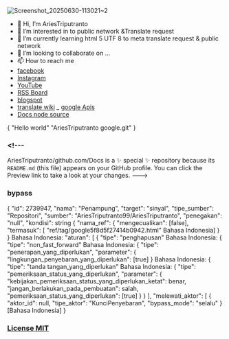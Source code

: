 ![Screenshot_20250630-113021~2](https://github.com/user-attachments/assets/b3f9e89d-15a3-4a4e-afcc-b546e2ddb0af)
- 👋 Hi, I’m AriesTriputranto
- 👀 I’m interested in to public network &Translate request
- 🌱 I’m currently learning html 5 UTF 8 to meta translate request & public network
- 💞️ I’m looking to collaborate on ...
- 📫 How to reach me
- [facebook](https://www.facebook.com/AriesTriputranto)
- [Instagram](https://www.instagram.com/AriesTriputranto100)
- [YouTube](https://www.youtube.co.id)
- [RSS Board](https://www.rssboard.org/rss-validator/check.cgi?)
- [blogspot](https://AriesTriputranto.blogspot.com)
- [translate wiki](https://translatewiki.net/w/api.php?action=feedc&format=json)
_ [google Apis](https://github.com/googleapis/google-auth-library-nodejs)
- [Docs node source](https://docs.nodesource.com/nsolid/4.9/docs#federatedauth)

{ 
  "Hello world"
   "AriesTriputranto google.git"
}

### <!---
AriesTriputranto/github.com/Docs is a ✨ special ✨ repository because its `README.md` (this file) appears on your GitHub profile.
You can click the Preview link to take a look at your changes.
--->

### bypass 
  {
  "id": 2739947,
  "nama": "Penampung",
  "target": "sinyal",
  "tipe_sumber": "Repositori",
  "sumber": "AriesTriputranto99/AriesTriputranto",
  "penegakan": "null",
  "kondisi": string {
    "nama_ref": {
      "mengecualikan": [false],
      "termasuk": [
        "ref/tag/google5f8d5f27414b0942.html"
      Bahasa Indonesia]
   }
  }
  Bahasa Indonesia:
  "aturan": [
    {
      "tipe": "penghapusan"
    Bahasa Indonesia:
    {
      "tipe": "non_fast_forward"
    Bahasa Indonesia:
    {
      "tipe": "penerapan_yang_diperlukan",
      "parameter": {
        "lingkungan_penyebaran_yang_diperlukan": [true]
      }
    Bahasa Indonesia:
    {
      "tipe": "tanda tangan_yang_diperlukan"
    Bahasa Indonesia:
    {
      "tipe": "pemeriksaan_status_yang_diperlukan",
      "parameter": {
        "kebijakan_pemeriksaan_status_yang_diperlukan_ketat": benar,
        "jangan_berlakukan_pada_pembuatan": salah,
        "pemeriksaan_status_yang_diperlukan": [true]
      }
    }
  ],
  "melewati_aktor": [
    {
      "aktor_id": null,
      "tipe_aktor": "KunciPenyebaran",
      "bypass_mode": "selalu"
    }
  [Bahasa Indonesia]
}

### [License MIT](https://mit-license.org/)
